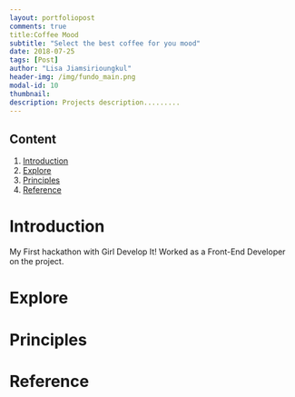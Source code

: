 ```yaml
---
layout: portfoliopost
comments: true
title:Coffee Mood
subtitle: "Select the best coffee for you mood"
date: 2018-07-25
tags: [Post]
author: "Lisa Jiamsirioungkul"
header-img: /img/fundo_main.png
modal-id: 10
thumbnail: 
description: Projects description......... 
---
```


## Content
1. [Introduction](#intro) 
2. [Explore](#explo)
3. [Principles](#prin)
4. [Reference](#ref)

# Introduction <a name="intro"></a>
My First hackathon with Girl Develop It! Worked as a Front-End Developer on the project.

# Explore <a name="explo"></a>



# Principles <a name="Prin"></a>


# Reference <a name="ref"></a>